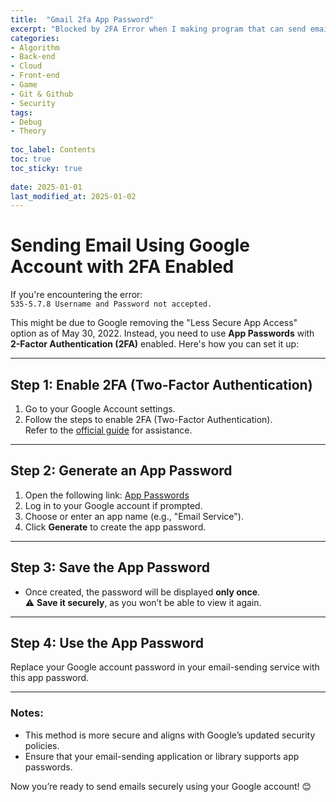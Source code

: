 ```yaml
---
title:  "Gmail 2fa App Password"
excerpt: "Blocked by 2FA Error when I making program that can send emails."
categories: 
- Algorithm
- Back-end
- Cloud
- Front-end
- Game
- Git & Github
- Security
tags:
- Debug
- Theory
 
toc_label: Contents
toc: true
toc_sticky: true
 
date: 2025-01-01
last_modified_at: 2025-01-02
---
```


# Sending Email Using Google Account with 2FA Enabled

If you're encountering the error:  
`535-5.7.8 Username and Password not accepted.`  

This might be due to Google removing the "Less Secure App Access" option as of May 30, 2022. Instead, you need to use **App Passwords** with **2-Factor Authentication (2FA)** enabled. Here's how you can set it up:

---

## Step 1: Enable 2FA (Two-Factor Authentication)
1. Go to your Google Account settings.
2. Follow the steps to enable 2FA (Two-Factor Authentication).  
   Refer to the [official guide](https://support.google.com/accounts/answer/185833?hl=ko&utm_source=google-account&utm_medium=search-screen) for assistance.

---

## Step 2: Generate an App Password
1. Open the following link: [App Passwords](https://myaccount.google.com/apppasswords)
2. Log in to your Google account if prompted.
3. Choose or enter an app name (e.g., "Email Service").
4. Click **Generate** to create the app password.

---

## Step 3: Save the App Password
- Once created, the password will be displayed **only once**.  
  ⚠️ **Save it securely**, as you won’t be able to view it again.


---

## Step 4: Use the App Password
Replace your Google account password in your email-sending service with this app password.

---

### Notes:
- This method is more secure and aligns with Google’s updated security policies.
- Ensure that your email-sending application or library supports app passwords.

Now you’re ready to send emails securely using your Google account! 😊
